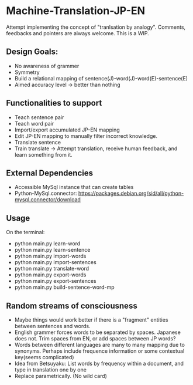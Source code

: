 # Machine-Translation-JP-EN
Attempt implementing the concept of "tranlsation by analogy".
Comments, feedbacks and pointers are always welcome.
This is a WIP.
## Design Goals:
- No awareness of grammer
- Symmetry 
- Build a relational mapping of sentence(J)-word(J)-word(E)-sentence(E)
- Aimed accuracy level -> better than nothing

## Functionalities to support
- Teach sentence pair
- Teach word pair
- Import/export accumulated JP-EN mapping
- Edit JP-EN mapping to manually filter incorrect knowledge.
- Translate sentence
- Train translate -> Attempt translation, receive human feedback, and learn something from it.

## External Dependencies
- Accessible MySql instance that can create tables
- Python-MySql.connector: https://packages.debian.org/sid/all/python-mysql.connector/download
## Usage
On the terminal:
- python main.py learn-word <English Word> <Japanese Word>
- python main.py learn-sentence <English Sentence> <Japanese Sentence>
- python main.py import-words <CSV with word pairs>
- python main.py import-sentences <Text file with sentence pairs>
- python main.py translate-word <direction> <word>
- python main.py export-words <csv destination>
- python main.py export-sentences <txt file destination>
- python main.py build-sentence-word-mp
  

## Random streams of consciousness
- Maybe things would work better if there is a "fragment" entities between sentences and words.
- English grammer forces words to be separated by spaces. Japanese does not. Trim spaces from EN, or add spaces between JP words?
- Words between different languages are many to many mapping due to synonyms. Perhaps include frequence information or some contextual key(seems complicated)
- Idea from Betsuyaku: List words by frequency within a document, and type in translation one by one
- Replace parametrically. (No wild card)
